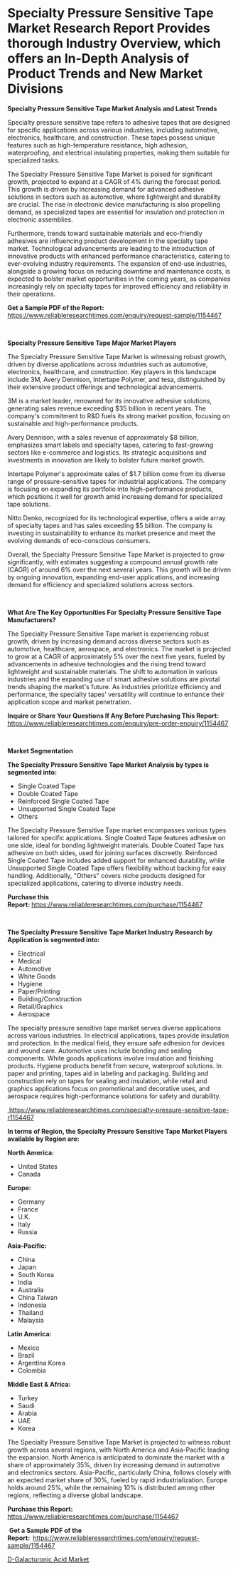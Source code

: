 <p><h1>Specialty Pressure Sensitive Tape Market Research Report Provides thorough Industry Overview, which offers an In-Depth Analysis of Product Trends and New Market Divisions</h1></p><p><strong>Specialty Pressure Sensitive Tape Market Analysis and Latest Trends</strong></p>
<p><p>Specialty pressure sensitive tape refers to adhesive tapes that are designed for specific applications across various industries, including automotive, electronics, healthcare, and construction. These tapes possess unique features such as high-temperature resistance, high adhesion, waterproofing, and electrical insulating properties, making them suitable for specialized tasks.</p><p>The Specialty Pressure Sensitive Tape Market is poised for significant growth, projected to expand at a CAGR of 4% during the forecast period. This growth is driven by increasing demand for advanced adhesive solutions in sectors such as automotive, where lightweight and durability are crucial. The rise in electronic device manufacturing is also propelling demand, as specialized tapes are essential for insulation and protection in electronic assemblies.</p><p>Furthermore, trends toward sustainable materials and eco-friendly adhesives are influencing product development in the specialty tape market. Technological advancements are leading to the introduction of innovative products with enhanced performance characteristics, catering to ever-evolving industry requirements. The expansion of end-use industries, alongside a growing focus on reducing downtime and maintenance costs, is expected to bolster market opportunities in the coming years, as companies increasingly rely on specialty tapes for improved efficiency and reliability in their operations.</p></p>
<p><strong>Get a Sample PDF of the Report:&nbsp;</strong> <a href="https://www.reliableresearchtimes.com/enquiry/request-sample/1154467?utm_campaign=2133&utm_medium=2&utm_source=Github&utm_content=ia&utm_term=03022025&utm_id=specialty-pressure-sensitive-tape">https://www.reliableresearchtimes.com/enquiry/request-sample/1154467</a></p>
<p>&nbsp;</p>
<p><strong>Specialty Pressure Sensitive Tape Major Market Players</strong></p>
<p><p>The Specialty Pressure Sensitive Tape Market is witnessing robust growth, driven by diverse applications across industries such as automotive, electronics, healthcare, and construction. Key players in this landscape include 3M, Avery Dennison, Intertape Polymer, and tesa, distinguished by their extensive product offerings and technological advancements.</p><p>3M is a market leader, renowned for its innovative adhesive solutions, generating sales revenue exceeding $35 billion in recent years. The company's commitment to R&D fuels its strong market position, focusing on sustainable and high-performance products.</p><p>Avery Dennison, with a sales revenue of approximately $8 billion, emphasizes smart labels and specialty tapes, catering to fast-growing sectors like e-commerce and logistics. Its strategic acquisitions and investments in innovation are likely to bolster future market growth.</p><p>Intertape Polymer's approximate sales of $1.7 billion come from its diverse range of pressure-sensitive tapes for industrial applications. The company is focusing on expanding its portfolio into high-performance products, which positions it well for growth amid increasing demand for specialized tape solutions.</p><p>Nitto Denko, recognized for its technological expertise, offers a wide array of specialty tapes and has sales exceeding $5 billion. The company is investing in sustainability to enhance its market presence and meet the evolving demands of eco-conscious consumers.</p><p>Overall, the Specialty Pressure Sensitive Tape Market is projected to grow significantly, with estimates suggesting a compound annual growth rate (CAGR) of around 6% over the next several years. This growth will be driven by ongoing innovation, expanding end-user applications, and increasing demand for efficiency and specialized solutions across sectors.</p></p>
<p>&nbsp;</p>
<p><strong>What Are The Key Opportunities For Specialty Pressure Sensitive Tape Manufacturers?</strong></p>
<p><p>The Specialty Pressure Sensitive Tape market is experiencing robust growth, driven by increasing demand across diverse sectors such as automotive, healthcare, aerospace, and electronics. The market is projected to grow at a CAGR of approximately 5% over the next five years, fueled by advancements in adhesive technologies and the rising trend toward lightweight and sustainable materials. The shift to automation in various industries and the expanding use of smart adhesive solutions are pivotal trends shaping the market's future. As industries prioritize efficiency and performance, the specialty tapes' versatility will continue to enhance their application scope and market penetration.</p></p>
<p><strong>Inquire or Share Your Questions If Any Before Purchasing This Report:</strong> <a href="https://www.reliableresearchtimes.com/enquiry/pre-order-enquiry/1154467?utm_campaign=2133&utm_medium=2&utm_source=Github&utm_content=ia&utm_term=03022025&utm_id=specialty-pressure-sensitive-tape">https://www.reliableresearchtimes.com/enquiry/pre-order-enquiry/1154467</a></p>
<p>&nbsp;</p>
<p><strong>Market Segmentation</strong></p>
<p><strong>The Specialty Pressure Sensitive Tape Market Analysis by types is segmented into:</strong></p>
<p><ul><li>Single Coated Tape</li><li>Double Coated Tape</li><li>Reinforced Single Coated Tape</li><li>Unsupported Single Coated Tape</li><li>Others</li></ul></p>
<p><p>The Specialty Pressure Sensitive Tape market encompasses various types tailored for specific applications. Single Coated Tape features adhesive on one side, ideal for bonding lightweight materials. Double Coated Tape has adhesive on both sides, used for joining surfaces discreetly. Reinforced Single Coated Tape includes added support for enhanced durability, while Unsupported Single Coated Tape offers flexibility without backing for easy handling. Additionally, "Others" covers niche products designed for specialized applications, catering to diverse industry needs.</p></p>
<p><strong>Purchase this Report:&nbsp;</strong><a href="https://www.reliableresearchtimes.com/purchase/1154467?utm_campaign=2133&utm_medium=2&utm_source=Github&utm_content=ia&utm_term=03022025&utm_id=specialty-pressure-sensitive-tape">https://www.reliableresearchtimes.com/purchase/1154467</a></p>
<p>&nbsp;</p>
<p><strong>The Specialty Pressure Sensitive Tape Market Industry Research by Application is segmented into:</strong></p>
<p><ul><li>Electrical</li><li>Medical</li><li>Automotive</li><li>White Goods</li><li>Hygiene</li><li>Paper/Printing</li><li>Building/Construction</li><li>Retail/Graphics</li><li>Aerospace</li></ul></p>
<p><p>The specialty pressure sensitive tape market serves diverse applications across various industries. In electrical applications, tapes provide insulation and protection. In the medical field, they ensure safe adhesion for devices and wound care. Automotive uses include bonding and sealing components. White goods applications involve insulation and finishing products. Hygiene products benefit from secure, waterproof solutions. In paper and printing, tapes aid in labeling and packaging. Building and construction rely on tapes for sealing and insulation, while retail and graphics applications focus on promotional and decorative uses, and aerospace requires high-performance solutions for safety and durability.</p></p>
<p><a href="https://www.reliableresearchtimes.com/specialty-pressure-sensitive-tape-r1154467?utm_campaign=2133&utm_medium=2&utm_source=Github&utm_content=ia&utm_term=03022025&utm_id=specialty-pressure-sensitive-tape">&nbsp;https://www.reliableresearchtimes.com/specialty-pressure-sensitive-tape-r1154467</a></p>
<p><strong>In terms of Region, the Specialty Pressure Sensitive Tape Market Players available by Region are:</strong></p>
<p>
    <p> <strong> North America: </strong>
        <ul>
            <li>United States</li>
            <li>Canada</li>
        </ul>
        </p> 
    <p> <strong> Europe: </strong>
        <ul>
            <li>Germany</li>
            <li>France</li>
            <li>U.K.</li>
            <li>Italy</li>
            <li>Russia</li>
        </ul>
        </p> 
    <p> <strong> Asia-Pacific: </strong>
        <ul>
            <li>China</li>
            <li>Japan</li>
            <li>South Korea</li>
            <li>India</li>
            <li>Australia</li>
            <li>China Taiwan</li>
            <li>Indonesia</li>
            <li>Thailand</li>
            <li>Malaysia</li>
        </ul>
        </p> 
    <p> <strong> Latin America: </strong>
        <ul>
            <li>Mexico</li>
            <li>Brazil</li>
            <li>Argentina Korea</li>
            <li>Colombia</li>
        </ul>
        </p> 
    <p> <strong> Middle East & Africa: </strong>
        <ul>
            <li>Turkey</li>
            <li>Saudi</li>
            <li>Arabia</li>
            <li>UAE</li>
            <li>Korea</li>
        </ul>
    </p>
    </p>
<p><p>The Specialty Pressure Sensitive Tape Market is projected to witness robust growth across several regions, with North America and Asia-Pacific leading the expansion. North America is anticipated to dominate the market with a share of approximately 35%, driven by increasing demand in automotive and electronics sectors. Asia-Pacific, particularly China, follows closely with an expected market share of 30%, fueled by rapid industrialization. Europe holds around 25%, while the remaining 10% is distributed among other regions, reflecting a diverse global landscape.</p></p>
<p><strong>Purchase this Report: </strong><a href="https://www.reliableresearchtimes.com/purchase/1154467?utm_campaign=2133&utm_medium=2&utm_source=Github&utm_content=ia&utm_term=03022025&utm_id=specialty-pressure-sensitive-tape">https://www.reliableresearchtimes.com/purchase/1154467</a></p>
<p>&nbsp;<strong>Get a Sample PDF of the Report:&nbsp;&nbsp;</strong><a href="https://www.reliableresearchtimes.com/enquiry/request-sample/1154467?utm_campaign=2133&utm_medium=2&utm_source=Github&utm_content=ia&utm_term=03022025&utm_id=specialty-pressure-sensitive-tape">https://www.reliableresearchtimes.com/enquiry/request-sample/1154467</a></p>
<p><strong></strong></p>
<p><p><a href="https://github.com/gerdabatiskzv9/Market-Research-Report-List-1/blob/main/d-galacturonic-acid-market.md?utm_campaign=2133&utm_medium=2&utm_source=Github&utm_content=ia&utm_term=03022025&utm_id=specialty-pressure-sensitive-tape">D-Galacturonic Acid Market</a></p></p>